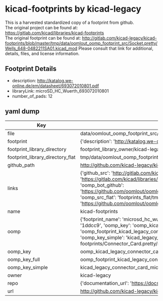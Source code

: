 # kicad-footprints by kicad-legacy  
This is a harvested standardized copy of a footprint from github.  
The original project can be found at:  
https://gitlab.com/kicad/libraries/kicad-footprints  
The original footprint can be found at:
http://gitlab.com/kicad-legacy/kicad-footprints/blob/master/tmp/data/oomlout_oomp_footprint_src/Socket.pretty/Wells_648-0482211SA01.kicad_mod
Please consult that link for additional, details, files, and license information.  
## Footprint Details
* description: http://katalog.we-online.de/em/datasheet/693072010801.pdf  
* libraryLink: microSD_HC_Wuerth_693072010801  
* number_of_pads: 12  
## yaml dump  
| Key | Value |  
| --- | --- |  
| file | data/oomlout_oomp_footprint_src/kicad-footprints/Connector_Card.pretty/microSD_HC_Wuerth_693072010801.kicad_mod |  
| footprint | {'description': 'http://katalog.we-online.de/em/datasheet/693072010801.pdf', 'libraryLink': 'microSD_HC_Wuerth_693072010801', 'number_of_pads': 12} |  
| footprint_library_directory | footprint_library_owner/kicad-legacy_kicad-footprints |  
| footprint_library_directory_flat | tmp/data/oomlout_oomp_footprint_src/footprints_flat/kicad_legacy_connector_card_microsd_hc_wuerth_693072010801/working |  
| github_path | http://github.com/kicad-legacy/kicad-footprints/blob/master/tmp/data/oomlout_oomp_footprint_src/Connector_Card.pretty/microSD_HC_Wuerth_693072010801.kicad_mod |  
| links | {'github_src': 'http://gitlab.com/kicad-legacy/kicad-footprints/blob/master/tmp/data/oomlout_oomp_footprint_src/Socket.pretty/Wells_648-0482211SA01.kicad_mod', 'github_src_repo': 'https://gitlab.com/kicad/libraries/kicad-footprints', 'oomp_bot': 'tmp/data/oomlout_oomp_footprint_src/footprints/kicad_legacy_connector_card_microsd_hc_wuerth_693072010801/working', 'oomp_bot_github': 'https://github.com/oomlout/oomlout_oomp_footprint_bot/tree/main/tmp/data/oomlout_oomp_footprint_src/footprints/kicad_legacy_connector_card_microsd_hc_wuerth_693072010801/working', 'oomp_src_flat': 'footprints_flat/tmp/data/oomlout_oomp_footprint_src/footprints_flat/kicad_legacy_connector_card_microsd_hc_wuerth_693072010801/working', 'oomp_src_flat_github': 'https://github.com/oomlout/oomlout_oomp_footprint_src/tree/main/tmp/data/oomlout_oomp_footprint_src/footprints_flat/kicad_legacy_connector_card_microsd_hc_wuerth_693072010801/working'} |  
| name | kicad-footprints |  
| oomp | {'footprint_name': 'microsd_hc_wuerth_693072010801', 'library_name': 'connector_card', 'md5': '1ddcc96249ca020ff2296b2861dd7d76', 'md5_10': '1ddcc96249', 'md5_5': '1ddcc', 'md5_6': '1ddcc9', 'oomp_key': 'oomp_kicad_legacy_connector_card_microsd_hc_wuerth_693072010801', 'oomp_key_extra': 'oomp_footprint_kicad_legacy_connector_card_microsd_hc_wuerth_693072010801', 'oomp_key_full': 'oomp_footprint_kicad_legacy_connector_card_microsd_hc_wuerth_693072010801_1ddcc9', 'oomp_key_simple': 'kicad_legacy_connector_card_microsd_hc_wuerth_693072010801', 'original_filename': 'data/oomlout_oomp_footprint_src/kicad-footprints/Connector_Card.pretty/microSD_HC_Wuerth_693072010801.kicad_mod', 'owner_name': 'kicad_legacy'} |  
| oomp_key | oomp_kicad_legacy_connector_card_microsd_hc_wuerth_693072010801 |  
| oomp_key_full | oomp_footprint_kicad_legacy_connector_card_microsd_hc_wuerth_693072010801 |  
| oomp_key_simple | kicad_legacy_connector_card_microsd_hc_wuerth_693072010801 |  
| owner | kicad-legacy |  
| repo | {'documentation_url': 'https://docs.github.com/rest/repos/repos#get-a-repository', 'message': 'Not Found'} |  
| url | http://github.com/kicad-legacy/kicad-footprints |  

